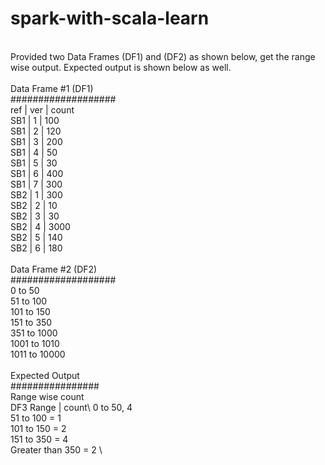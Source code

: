 # spark-with-scala-learn
\
Provided two Data Frames (DF1) and (DF2) as shown below, get the range wise output. Expected output is shown below as well.\
\
Data Frame #1 (DF1)\
###################\
ref | ver | count \
SB1 | 1 | 100 \
SB1 | 2 | 120 \
SB1 | 3 | 200 \
SB1 | 4 | 50 \
SB1 | 5 | 30 \
SB1 | 6 | 400 \
SB1 | 7 | 300 \
SB2 | 1 | 300 \
SB2 | 2 | 10 \
SB2 | 3 | 30 \
SB2 | 4 | 3000 \
SB2 | 5 | 140 \
SB2 | 6 | 180\
\
Data Frame #2 (DF2)\
###################\
0 to 50 \
51 to 100 \
101 to 150 \
151 to 350 \
351 to 1000 \
1001 to 1010 \
1011 to 10000\
\
Expected Output\
################\
Range wise count\
DF3 Range | count\ 
0 to 50, 4 \
51 to 100 = 1 \
101 to 150 = 2 \
151 to 350 = 4 \
Greater than 350 = 2 \
